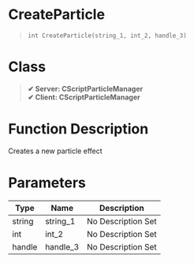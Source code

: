 # CreateParticle
> `int CreateParticle(string_1, int_2, handle_3)`
# Class
> __✔ Server: CScriptParticleManager__  
> __✔ Client: CScriptParticleManager__  
# Function Description
Creates a new particle effect
# Parameters
Type|Name|Description
--|--|--
string|string_1|No Description Set
int|int_2|No Description Set
handle|handle_3|No Description Set

